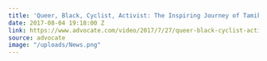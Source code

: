 ```yaml
---
title: 'Queer, Black, Cyclist, Activist: The Inspiring Journey of Tamika Butler'
date: 2017-08-04 19:18:00 Z
link: https://www.advocate.com/video/2017/7/27/queer-black-cyclist-activist-inspiring-journey-tamika-butler
source: advocate
image: "/uploads/News.png"
---
```


